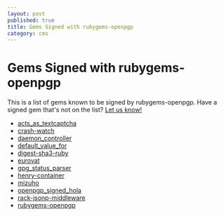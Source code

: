 ```yaml
---
layout: post
published: true
title: Gems Signed with rubygems-openpgp
category: cms
---
```


Gems Signed with rubygems-openpgp
=================================

This is a list of gems known to be signed by rubygems-openpgp.  Have a
signed gem that's not on the list?  [Let us
know!](mailto:kgo@grant-olson.net)

* [acts_as_textcaptcha](https://rubygems.org/gems/acts_as_textcaptcha)
* [crash-watch](https://rubygems.org/gems/crash-watch)
* [daemon_controller](https://rubygems.org/gems/daemon_controller)
* [default_value_for](https://rubygems.org/gems/default_value_for)
* [digest-sha3-ruby](https://rubygems.org/gems/digest-sha3)
* [eurovat](https://rubygems.org/gems/eurovat)
* [gpg_status_parser](https://rubygems.org/gems/gpg_status_parser)
* [henry-container](https://rubygems.org/gems/henry-container)
* [mizuho](https://rubygems.org/gems/mizuho)
* [openpgp_signed_hola](https://rubygems.org/gems/openpgp_signed_hola)
* [rack-jsonp-middleware](https://rubygems.org/gems/rack-jsonp-middleware)
* [rubygems-openpgp](https://rubygems.org/gems/rubygems-openpgp)
